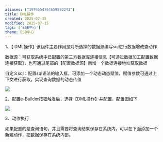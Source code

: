 ```yaml
---
aliases: ["1970554764659802243"]
title: DML操作
created: 2025-07-15
modified: 2025-07-15
tags: ['ESB中心']
theme: ESB中心
---
```


1、【 DML操作】该组件主要作用是对所选择的数据源编写sql进行数据增改查动作

数据源：可获取系统中已配置的第三方数据库连接信息【可通过数据加工配置数据连接获取】，也可通过尾部的【配置数据源】新增一个数据连接地址获取数据

自定义sql：配置sql语法的输入框。可添加一个动态动态赋值，赋值参数可通过上下文进行获取，实现查询数据的动态传值

![](699a19c54b6666fd4119b136972dd912.jpg)

2、配置e-Builder按钮触发后，选择【DML操作】并配置，配置图如下

![](b84b339d468e00c154706b22f21cfcd4.jpg)

3、动作执行

如果配置的是查询语句，并且需要将查询结果保存在系统内，可以在下面添加一个新建动作，把数据保存在系统内部。